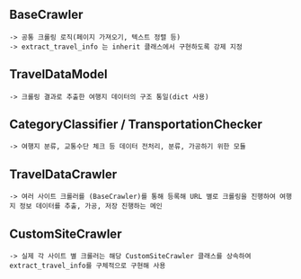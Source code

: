 ## BaseCrawler
    -> 공통 크롤링 로직(페이지 가져오기, 텍스트 정렬 등)
    -> extract_travel_info 는 inherit 클래스에서 구현하도록 강제 지정
## TravelDataModel
    -> 크롤링 결과로 추출한 여행지 데이터의 구조 통일(dict 사용)
## CategoryClassifier / TransportationChecker
    -> 여행지 분류, 교통수단 체크 등 데이터 전처리, 분류, 가공하기 위한 모듈
## TravelDataCrawler
    -> 여러 사이트 크롤러를 (BaseCrawler)를 통해 등록해 URL 별로 크롤링을 진행하여 여행지 정보 데이터를 추출, 가공, 저장 진행하는 메인 
## CustomSiteCrawler
    -> 실제 각 사이트 별 크롤러는 해당 CustomSiteCrawler 클래스를 상속하여 extract_travel_info를 구체적으로 구현해 사용
